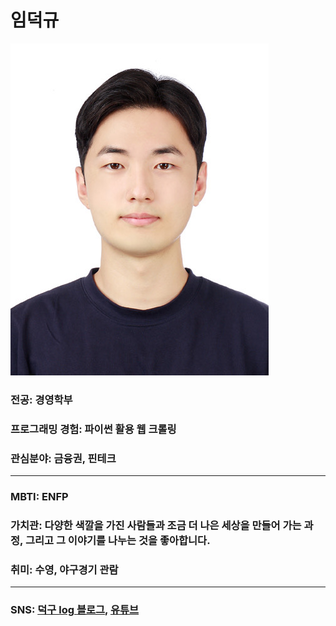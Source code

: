# 임덕규
![이미지](IMG_8020.jpg)
### 전공: 경영학부
### 프로그래밍 경험: 파이썬 활용 웹 크롤링
### 관심분야: 금융권, 핀테크

---

### MBTI: ENFP
### 가치관: 다양한 색깔을 가진 사람들과 조금 더 나은 세상을 만들어 가는 과정, 그리고 그 이야기를 나누는 것을 좋아합니다.
### 취미: 수영, 야구경기 관람

--- 

### SNS: [덕구 log 블로그](https://m.blog.naver.com/imdg3530), [유튜브](https://www.youtube.com/@deokgyuim9785)